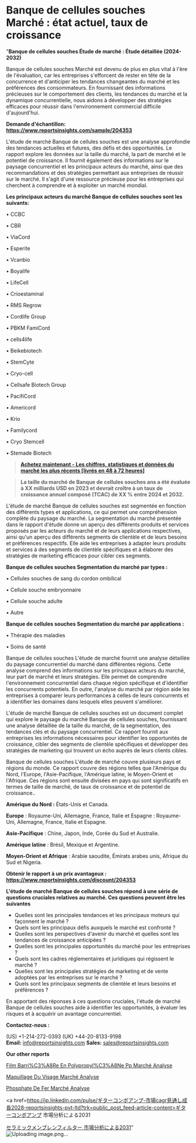 # Banque de cellules souches Marché : état actuel, taux de croissance

"<strong>Banque de cellules souches Étude de marché : Étude détaillée (2024-2032)</strong>

Banque de cellules souches Marché est devenu de plus en plus vital à l'ère de l'évaluation, car les entreprises s'efforcent de rester en tête de la concurrence et d'anticiper les tendances changeantes du marché et les préférences des consommateurs. En fournissant des informations précieuses sur le comportement des clients, les tendances du marché et la dynamique concurrentielle, nous aidons à développer des stratégies efficaces pour réussir dans l'environnement commercial difficile d'aujourd'hui.

<strong>Demande d'échantillon: <a href=https://www.reportsinsights.com/sample/204353>https://www.reportsinsights.com/sample/204353</a></strong>

L'étude de marché Banque de cellules souches est une analyse approfondie des tendances actuelles et futures, des défis et des opportunités. Le rapport explore les données sur la taille du marché, la part de marché et le potentiel de croissance. Il fournit également des informations sur le paysage concurrentiel et les principaux acteurs du marché, ainsi que des recommandations et des stratégies permettant aux entreprises de réussir sur le marché. Il s'agit d'une ressource précieuse pour les entreprises qui cherchent à comprendre et à exploiter un marché mondial.

<strong>Les principaux acteurs du marché Banque de cellules souches sont les suivants:</strong>

• CCBC

• CBR

• ViaCord

• Esperite

• Vcanbio

• Boyalife

• LifeCell

• Crioestaminal

• RMS Regrow

• Cordlife Group

• PBKM FamiCord

• cells4life

• Beikebiotech

• StemCyte

• Cryo-cell

• Cellsafe Biotech Group

• PacifiCord

• Americord

• Krio

• Familycord

• Cryo Stemcell

• Stemade Biotech
<blockquote><a href=https://www.reportsinsights.com/buynow/204353><span style=text-decoration: underline;><strong>Achetez maintenant - Les chiffres, statistiques et données du marché les plus récents [livrés en 48 à 72 heures]</strong></span></a></blockquote>
<blockquote><span style=text-decoration: underline;><strong>La taille du marché de Banque de cellules souches ans a été évaluée à XX milliards USD en 2023 et devrait croître à un taux de croissance annuel composé (TCAC) de XX % entre 2024 et 2032.</strong></span></blockquote>
L'étude de marché Banque de cellules souches est segmentée en fonction des différents types et applications, ce qui permet une compréhension complète du paysage du marché. La segmentation du marché présentée dans le rapport d'étude donne un aperçu des différents produits et services proposés par les acteurs du marché et de leurs applications respectives, ainsi qu'un aperçu des différents segments de clientèle et de leurs besoins et préférences respectifs. Elle aide les entreprises à adapter leurs produits et services à des segments de clientèle spécifiques et à élaborer des stratégies de marketing efficaces pour cibler ces segments.

<strong>Banque de cellules souches Segmentation du marché par types :</strong>

• Cellules souches de sang du cordon ombilical

• Cellule souche embryonnaire

• Cellule souche adulte

• Autre

<strong>Banque de cellules souches Segmentation du marché par applications :</strong>

• Thérapie des maladies

• Soins de santé

Banque de cellules souches L'étude de marché fournit une analyse détaillée du paysage concurrentiel du marché dans différentes régions. Cette analyse comprend des informations sur les principaux acteurs du marché, leur part de marché et leurs stratégies. Elle permet de comprendre l'environnement concurrentiel dans chaque région spécifique et d'identifier les concurrents potentiels. En outre, l'analyse du marché par région aide les entreprises à comparer leurs performances à celles de leurs concurrents et à identifier les domaines dans lesquels elles peuvent s'améliorer.

L'étude de marché Banque de cellules souches est un document complet qui explore le paysage du marché Banque de cellules souches, fournissant une analyse détaillée de la taille du marché, de la segmentation, des tendances clés et du paysage concurrentiel. Ce rapport fournit aux entreprises les informations nécessaires pour identifier les opportunités de croissance, cibler des segments de clientèle spécifiques et développer des stratégies de marketing qui trouvent un écho auprès de leurs clients cibles.

Banque de cellules souches L'étude de marché couvre plusieurs pays et régions du monde. Ce rapport couvre des régions telles que l'Amérique du Nord, l'Europe, l'Asie-Pacifique, l'Amérique latine, le Moyen-Orient et l'Afrique. Ces régions sont ensuite divisées en pays qui sont significatifs en termes de taille de marché, de taux de croissance et de potentiel de croissance..

<strong>Amérique du Nord :</strong> États-Unis et Canada.

<strong>Europe</strong> : Royaume-Uni, Allemagne, France, Italie et Espagne : Royaume-Uni, Allemagne, France, Italie et Espagne.

<strong>Asie-Pacifique</strong> : Chine, Japon, Inde, Corée du Sud et Australie.

<strong>Amérique latine</strong> : Brésil, Mexique et Argentine.

<strong>Moyen-Orient et Afrique</strong> : Arabie saoudite, Émirats arabes unis, Afrique du Sud et Nigeria.

<strong>Obtenir le rapport à un prix avantageux : <a href=https://www.reportsinsights.com/discount/204353>https://www.reportsinsights.com/discount/204353</a></strong>

<strong>L'étude de marché Banque de cellules souches répond à une série de questions cruciales relatives au marché. Ces questions peuvent être les suivantes</strong>
<ul>
  <li>Quelles sont les principales tendances et les principaux moteurs qui façonnent le marché ?</li>
  <li>Quels sont les principaux défis auxquels le marché est confronté ?</li>
  <li>Quelles sont les perspectives d'avenir du marché et quelles sont les tendances de croissance anticipées ?</li>
  <li>Quelles sont les principales opportunités du marché pour les entreprises ?</li>
  <li>Quels sont les cadres réglementaires et juridiques qui régissent le marché ?</li>
  <li>Quelles sont les principales stratégies de marketing et de vente adoptées par les entreprises sur le marché ?</li>
  <li>Quels sont les principaux segments de clientèle et leurs besoins et préférences ?</li>
</ul>
En apportant des réponses à ces questions cruciales, l'étude de marché Banque de cellules souches aide à identifier les opportunités, à évaluer les risques et à acquérir un avantage concurrentiel.

<strong>Contactez-nous :</strong>

(US) +1-214-272-0393
(UK) +44-20-8133-9198
<strong>Email:</strong> <a>info@reportsinsights.com</a>
<strong>Sales:</strong> <a>sales@reportsinsights.com</a>

<strong>Our other reports</strong>

<a href=https://www.linkedin.com/pulse/film-barri%C3%A8re-en-polypropyl%C3%A8ne-pp-march%C3%A9domaines-z8bvc/>Film Barri%C3%A8Re En Polypropyl%C3%A8Ne Pp Marché Analyse</a>

<a href=https://www.linkedin.com/pulse/maquillage-du-visage-march%C3%A9-opportunit%C3%A9s-cixxf/>Maquillage Du Visage Marché Analyse</a>

<a href=https://www.linkedin.com/pulse/phosphate-de-fer-march%C3%A9-finances-plans-qenmf/>Phosphate De Fer Marché Analyse</a>

<a href=https://jp.linkedin.com/pulse/ギターコンボアンプ-市場cagr見通し成長2028-reportsinsights-pvt-ltd?trk=public_post_feed-article-content>ギターコンボアンプ 市場分析による2031</a>

<a href=https://www.linkedin.com/pulse/セラミックメンブレンフィルター-市場成長と技術2028-community-market-research/>セラミックメンブレンフィルター 市場分析による2031</a>"
![Uploading image.png…]()
